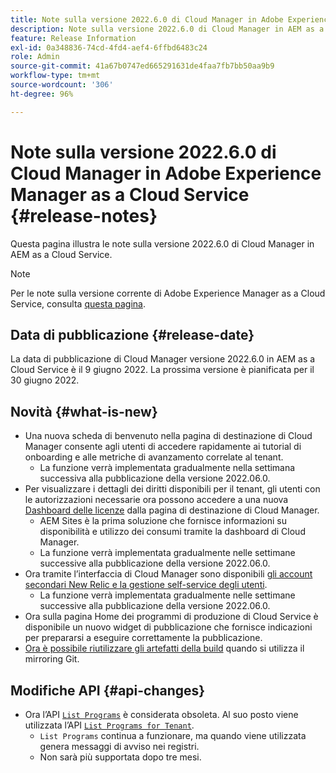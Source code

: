 ```yaml
---
title: Note sulla versione 2022.6.0 di Cloud Manager in Adobe Experience Manager as a Cloud Service
description: Note sulla versione 2022.6.0 di Cloud Manager in AEM as a Cloud Service.
feature: Release Information
exl-id: 0a348836-74cd-4fd4-aef4-6ffbd6483c24
role: Admin
source-git-commit: 41a67b0747ed665291631de4faa7fb7bb50aa9b9
workflow-type: tm+mt
source-wordcount: '306'
ht-degree: 96%

---
```


# Note sulla versione 2022.6.0 di Cloud Manager in Adobe Experience Manager as a Cloud Service {#release-notes}

Questa pagina illustra le note sulla versione 2022.6.0 di Cloud Manager in AEM as a Cloud Service.

>[!NOTE]
>
>Per le note sulla versione corrente di Adobe Experience Manager as a Cloud Service, consulta [questa pagina](/help/release-notes/release-notes-cloud/release-notes-current.md).

## Data di pubblicazione {#release-date}

La data di pubblicazione di Cloud Manager versione 2022.6.0 in AEM as a Cloud Service è il 9 giugno 2022. La prossima versione è pianificata per il 30 giugno 2022.

## Novità {#what-is-new}

* Una nuova scheda di benvenuto nella pagina di destinazione di Cloud Manager consente agli utenti di accedere rapidamente ai tutorial di onboarding e alle metriche di avanzamento correlate al tenant.
   * La funzione verrà implementata gradualmente nella settimana successiva alla pubblicazione della versione 2022.06.0.
* Per visualizzare i dettagli dei diritti disponibili per il tenant, gli utenti con le autorizzazioni necessarie ora possono accedere a una nuova [Dashboard delle licenze](/help/implementing/cloud-manager/license-dashboard.md) dalla pagina di destinazione di Cloud Manager.
   * AEM Sites è la prima soluzione che fornisce informazioni su disponibilità e utilizzo dei consumi tramite la dashboard di Cloud Manager.
   * La funzione verrà implementata gradualmente nelle settimane successive alla pubblicazione della versione 2022.06.0.
* Ora tramite l’interfaccia di Cloud Manager sono disponibili [gli account secondari New Relic e la gestione self-service degli utenti](/help/implementing/cloud-manager/user-access-new-relic.md).
   * La funzione verrà implementata gradualmente nelle settimane successive alla pubblicazione della versione 2022.06.0.
* Ora sulla pagina Home dei programmi di produzione di Cloud Service è disponibile un nuovo widget di pubblicazione che fornisce indicazioni per prepararsi a eseguire correttamente la pubblicazione.
* [Ora è possibile riutilizzare gli artefatti della build](/help/implementing/cloud-manager/getting-access-to-aem-in-cloud/setting-up-project.md#build-artifact-reuse) quando si utilizza il mirroring Git.

## Modifiche API {#api-changes}

* Ora l’API [`List Programs`](https://developer.adobe.com/experience-cloud/cloud-manager/reference/api/#operation/getPrograms) è considerata obsoleta. Al suo posto viene utilizzata l’API [`List Programs for Tenant`](https://developer.adobe.com/experience-cloud/cloud-manager/reference/api/#operation/getProgramsForTenant).
   * `List Programs` continua a funzionare, ma quando viene utilizzata genera messaggi di avviso nei registri.
   * Non sarà più supportata dopo tre mesi.

